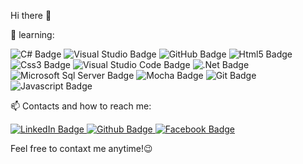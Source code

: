 Hi there 👋

<!--
**valkata033/valkata033** is a ✨ _special_ ✨ repository because its `README.md` (this file) appears on your GitHub profile.

Here are some ideas to get you started:

- 🔭 I’m currently working on ...
- 🌱 I’m currently learning ...
- 👯 I’m looking to collaborate on ...
- 🤔 I’m looking for help with ...
- 💬 Ask me about ...
- 📫 How to reach me: ...
- 😄 Pronouns: ...
- ⚡ Fun fact: ...
-->

  🌱 learning:
  <div id="some">
    <img src="https://img.shields.io/badge/Csharp-green?style=for-the-badge&logo=CSharp&logoColor=white" alt="C# Badge" />
    <img src="https://img.shields.io/badge/visual%20studio-purple?style=for-the-badge&logo=visualstudio&logoColor=white" alt="Visual Studio Badge"/>
    <img src="https://img.shields.io/badge/github-black?style=for-the-badge&logo=github&logoColor=white" alt="GitHub Badge" />
    <img src="https://img.shields.io/badge/html5-orange?style=for-the-badge&logo=html5&logoColor=white" alt="Html5 Badge" />
    <img src="https://img.shields.io/badge/css3-purple?style=for-the-badge&logo=css3&logoColor=white" alt="Css3 Badge" />
    <img src="https://img.shields.io/badge/visual%20studio%20code-blue?style=for-the-badge&logo=visualstudiocode&logoColor=white" alt="Visual Studio Code Badge" />
    <img src="https://img.shields.io/badge/.net-red?style=for-the-badge&logo=.net&logoColor=white" alt=".Net Badge" />
    <img src="https://img.shields.io/badge/microsoft%20sql%20server-green?style=for-the-badge&logo=microsoftsqlserver&logoColor=white" alt="Microsoft Sql Server Badge" />
    <img src="https://img.shields.io/badge/mocha-yellow?style=for-the-badge&logo=mocha&logoColor=white" alt="Mocha Badge" />
    <img src="https://img.shields.io/badge/git-blue?style=for-the-badge&logo=git&logoColor=white" alt="Git Badge" />
    <img src="https://img.shields.io/badge/javascript-yellow?style=for-the-badge&logo=javascript&logoColor=white" alt="Javascript Badge" />
  <div/>
  
  
  📫 Contacts and how to reach me:
<div id="badges">
  <a href="https://www.linkedin.com/in/valentin-kostadinov-6425a5232">
    <img src="https://img.shields.io/badge/LinkedIn-blue?style=for-the-badge&logo=linkedin&logoColor=white" alt="LinkedIn Badge"/>
  </a>
  <a href="https://github.com/valkata033">
    <img src="https://img.shields.io/badge/Github-black?style=for-the-badge&logo=github&logoColor=white" alt="Github Badge"/>
  </a>
  <a href="https://www.facebook.com/valentin.kostadinov.752">
    <img src="https://img.shields.io/badge/Facebook-blue?style=for-the-badge&logo=facebook&logoColor=white" alt="Facebook Badge"/>
  </a>
  </div>
  
Feel free to contaxt me anytime!:wink:

